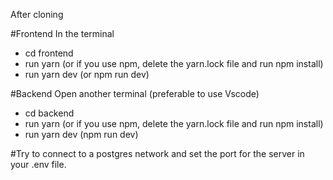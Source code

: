 After cloning

#Frontend
In the terminal
* cd frontend
* run yarn (or if you use npm, delete the yarn.lock file and run npm install)
* run yarn dev (or npm run dev)

#Backend
Open another terminal (preferable to use Vscode)
* cd backend
* run yarn (or if you use npm, delete the yarn.lock file and run npm install)
* run yarn dev (npm run dev)

#Try to connect to a postgres network and set the port for the server in your .env file.
